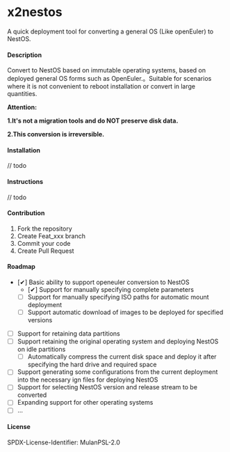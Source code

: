 # x2nestos

A quick deployment tool for converting a general OS (Like openEuler) to NestOS.

#### Description

Convert to NestOS based on immutable operating systems, based on deployed general OS forms such as OpenEuler.。Suitable for scenarios where it is not convenient to reboot installation or convert in large quantities.

**Attention:**

**1.It's not a migration tools and do NOT preserve disk data.**

**2.This conversion is irreversible.**

#### Installation

// todo

#### Instructions

// todo

#### Contribution

1.  Fork the repository
2.  Create Feat_xxx branch
3.  Commit your code
4.  Create Pull Request

#### Roadmap

- [✔] Basic ability to support openeuler conversion to NestOS
  - [✔] Support for manually specifying complete parameters
  - [ ] Support for manually specifying ISO paths for automatic mount deployment
  - [ ] Support automatic download of images to be deployed for specified versions
- [ ] Support for retaining data partitions
- [ ] Support retaining the original operating system and deploying NestOS on idle partitions
  - [ ] Automatically compress the current disk space and deploy it after specifying the hard drive and required space
- [ ] Support generating some configurations from the current deployment into the necessary ign files for deploying NestOS
- [ ] Support for selecting NestOS version and release stream to be converted
- [ ] Expanding support for other operating systems
- [ ] ...

#### License

SPDX-License-Identifier: MulanPSL-2.0
